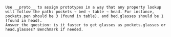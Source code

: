     Use __proto__ to assign prototypes in a way that any property lookup will follow the path: pockets → bed → table → head. For instance, pockets.pen should be 3 (found in table), and bed.glasses should be 1 (found in head).
    Answer the question: is it faster to get glasses as pockets.glasses or head.glasses? Benchmark if needed.
